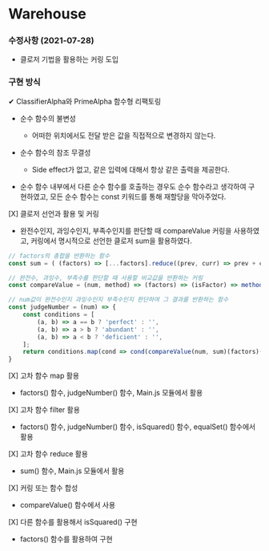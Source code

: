 # Warehouse

### 수정사항 (2021-07-28)
- 클로저 기법을 활용하는 커링 도입

### 구현 방식

✔ ClassifierAlpha와 PrimeAlpha 함수형 리팩토링
- 순수 함수의 불변성
  - 어떠한 위치에서도 전달 받은 값을 직접적으로 변경하지 않는다.

- 순수 함수의 참조 무결성
  - Side effect가 없고, 같은 입력에 대해서 항상 같은 출력을 제공한다.

- 순수 함수 내부에서 다른 순수 함수를 호출하는 경우도 순수 함수라고 생각하여 구현하였고, 모든 순수 함수는 const 키워드를 통해 재할당을 막아주었다.

[X] 클로저 선언과 활용 및 커링
- 완전수인지, 과잉수인지, 부족수인지를 판단할 때 compareValue 커링을 사용하였고, 커링에서 명시적으로 선언한 클로저 sum을 활용하였다.
```javascript
// factors의 총합을 반환하는 함수
const sum = ( (factors) => [...factors].reduce((prev, curr) => prev + curr) );  // 클로저

// 완전수, 과잉수, 부족수를 판단할 때 사용할 비교값을 반환하는 커링
const compareValue = (num, method) => (factors) => (isFactor) => method(factors(num, isFactor)) - num;

// num값이 완전수인지 과잉수인지 부족수인지 판단하여 그 결과를 반환하는 함수
const judgeNumber = (num) => {
    const conditions = [
        (a, b) => a == b ? 'perfect' : '',
        (a, b) => a > b ? 'abundant' : '',
        (a, b) => a < b ? 'deficient' : '',
    ];
    return conditions.map(cond => cond(compareValue(num, sum)(factors)(isFactor), num)).filter(res => res.length > 0);
}
```

[X] 고차 함수 map 활용
- factors() 함수, judgeNumber() 함수, Main.js 모듈에서 활용

[X] 고차 함수 filter 활용
- factors() 함수, judgeNumber() 함수, isSquared() 함수, equalSet() 함수에서 활용

[X] 고차 함수 reduce 활용
- sum() 함수, Main.js 모듈에서 활용

[X] 커링 또는 함수 합성
- compareValue() 함수에서 사용

[X] 다른 함수를 활용해서 isSquared() 구현
- factors() 함수를 활용하여 구현

